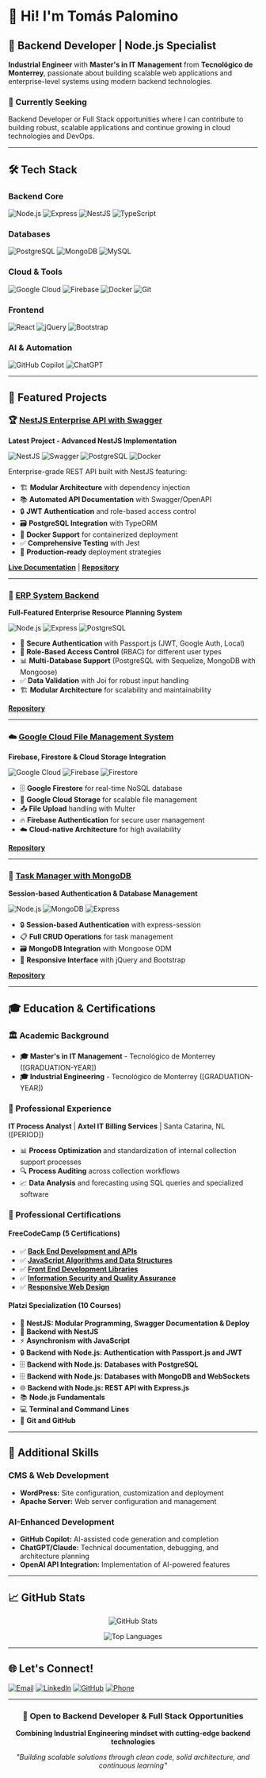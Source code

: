 # 👋 Hi! I'm Tomás Palomino

## 🚀 Backend Developer | Node.js Specialist

**Industrial Engineer** with **Master's in IT Management** from **Tecnológico de Monterrey**, passionate about building scalable web applications and enterprise-level systems using modern backend technologies.

### 🎯 Currently Seeking
Backend Developer or Full Stack opportunities where I can contribute to building robust, scalable applications and continue growing in cloud technologies and DevOps.

---

## 🛠️ Tech Stack

### Backend Core
![Node.js](https://img.shields.io/badge/Node.js-339933?style=for-the-badge&logo=nodedotjs&logoColor=white)
![Express](https://img.shields.io/badge/Express.js-000000?style=for-the-badge&logo=express&logoColor=white)
![NestJS](https://img.shields.io/badge/NestJS-E0234E?style=for-the-badge&logo=nestjs&logoColor=white)
![TypeScript](https://img.shields.io/badge/TypeScript-007ACC?style=for-the-badge&logo=typescript&logoColor=white)

### Databases
![PostgreSQL](https://img.shields.io/badge/PostgreSQL-316192?style=for-the-badge&logo=postgresql&logoColor=white)
![MongoDB](https://img.shields.io/badge/MongoDB-4EA94B?style=for-the-badge&logo=mongodb&logoColor=white)
![MySQL](https://img.shields.io/badge/MySQL-005C84?style=for-the-badge&logo=mysql&logoColor=white)

### Cloud & Tools
![Google Cloud](https://img.shields.io/badge/Google_Cloud-4285F4?style=for-the-badge&logo=google-cloud&logoColor=white)
![Firebase](https://img.shields.io/badge/Firebase-039BE5?style=for-the-badge&logo=Firebase&logoColor=white)
![Docker](https://img.shields.io/badge/Docker-2496ED?style=for-the-badge&logo=docker&logoColor=white)
![Git](https://img.shields.io/badge/Git-F05032?style=for-the-badge&logo=git&logoColor=white)

### Frontend
![React](https://img.shields.io/badge/React-20232A?style=for-the-badge&logo=react&logoColor=61DAFB)
![jQuery](https://img.shields.io/badge/jQuery-0769AD?style=for-the-badge&logo=jquery&logoColor=white)
![Bootstrap](https://img.shields.io/badge/Bootstrap-563D7C?style=for-the-badge&logo=bootstrap&logoColor=white)

### AI & Automation
![GitHub Copilot](https://img.shields.io/badge/GitHub%20Copilot-000000?style=for-the-badge&logo=github&logoColor=white)
![ChatGPT](https://img.shields.io/badge/ChatGPT-74aa9c?style=for-the-badge&logo=openai&logoColor=white)

---

## 🌟 Featured Projects

### 🏆 [NestJS Enterprise API with Swagger]([LINK-TO-YOUR-NESTJS-PROJECT])
**Latest Project - Advanced NestJS Implementation**

![NestJS](https://img.shields.io/badge/NestJS-E0234E?style=flat-square&logo=nestjs&logoColor=white)
![Swagger](https://img.shields.io/badge/Swagger-85EA2D?style=flat-square&logo=swagger&logoColor=black)
![PostgreSQL](https://img.shields.io/badge/PostgreSQL-316192?style=flat-square&logo=postgresql&logoColor=white)
![Docker](https://img.shields.io/badge/Docker-2496ED?style=flat-square&logo=docker&logoColor=white)

Enterprise-grade REST API built with NestJS featuring:
- 🏗️ **Modular Architecture** with dependency injection
- 📚 **Automated API Documentation** with Swagger/OpenAPI
- 🔒 **JWT Authentication** and role-based access control
- 🗃️ **PostgreSQL Integration** with TypeORM
- 🐳 **Docker Support** for containerized deployment
- ✅ **Comprehensive Testing** with Jest
- 🚀 **Production-ready** deployment strategies

**[Live Documentation]([YOUR-SWAGGER-URL])** | **[Repository]([LINK-TO-NESTJS-REPO])**

---

### 🏢 [ERP System Backend]([LINK-TO-YOUR-ERP-PROJECT])
**Full-Featured Enterprise Resource Planning System**

![Node.js](https://img.shields.io/badge/Node.js-339933?style=flat-square&logo=nodedotjs&logoColor=white)
![Express](https://img.shields.io/badge/Express-000000?style=flat-square&logo=express&logoColor=white)
![PostgreSQL](https://img.shields.io/badge/PostgreSQL-316192?style=flat-square&logo=postgresql&logoColor=white)

- 🔐 **Secure Authentication** with Passport.js (JWT, Google Auth, Local)
- 👥 **Role-Based Access Control** (RBAC) for different user types
- 📊 **Multi-Database Support** (PostgreSQL with Sequelize, MongoDB with Mongoose)
- ✅ **Data Validation** with Joi for robust input handling
- 🏗️ **Modular Architecture** for scalability and maintainability

**[Repository]([LINK-TO-ERP-REPO])**

---

### ☁️ [Google Cloud File Management System]([LINK-TO-YOUR-GCLOUD-PROJECT])
**Firebase, Firestore & Cloud Storage Integration**

![Google Cloud](https://img.shields.io/badge/Google_Cloud-4285F4?style=flat-square&logo=google-cloud&logoColor=white)
![Firebase](https://img.shields.io/badge/Firebase-039BE5?style=flat-square&logo=Firebase&logoColor=white)
![Firestore](https://img.shields.io/badge/Firestore-039BE5?style=flat-square&logo=Firebase&logoColor=white)

- 🗄️ **Google Firestore** for real-time NoSQL database
- 📁 **Google Cloud Storage** for scalable file management
- 📤 **File Upload** handling with Multer
- 🔥 **Firebase Authentication** for secure user management
- ☁️ **Cloud-native Architecture** for high availability

**[Repository]([LINK-TO-GCLOUD-REPO])**

---

### 🏢 [Task Manager with MongoDB]([LINK-TO-YOUR-TASK-PROJECT])
**Session-based Authentication & Database Management**

![Node.js](https://img.shields.io/badge/Node.js-339933?style=flat-square&logo=nodedotjs&logoColor=white)
![MongoDB](https://img.shields.io/badge/MongoDB-4EA94B?style=flat-square&logo=mongodb&logoColor=white)
![Express](https://img.shields.io/badge/Express-000000?style=flat-square&logo=express&logoColor=white)

- 🔒 **Session-based Authentication** with express-session
- 📋 **Full CRUD Operations** for task management
- 🗃️ **MongoDB Integration** with Mongoose ODM
- 📱 **Responsive Interface** with jQuery and Bootstrap

**[Repository]([LINK-TO-TASK-REPO])**

---

## 🎓 Education & Certifications

### 🏛️ Academic Background
- **🎓 Master's in IT Management** - Tecnológico de Monterrey ([GRADUATION-YEAR])
- **🎓 Industrial Engineering** - Tecnológico de Monterrey ([GRADUATION-YEAR])

### 💼 Professional Experience
**IT Process Analyst** | **Axtel IT Billing Services** | Santa Catarina, NL ([PERIOD])
- 📊 **Process Optimization** and standardization of internal collection support processes
- 🔍 **Process Auditing** across collection workflows  
- 📈 **Data Analysis** and forecasting using SQL queries and specialized software

### 📜 Professional Certifications

#### FreeCodeCamp (5 Certifications)
- ✅ **[Back End Development and APIs](https://www.freecodecamp.org/certification/tomastermx/back-end-development-and-apis)**
- ✅ **[JavaScript Algorithms and Data Structures](https://www.freecodecamp.org/certification/tomastermx/javascript-algorithms-and-data-structures)** 
- ✅ **[Front End Development Libraries](https://www.freecodecamp.org/certification/tomastermx/front-end-development-libraries)**
- ✅ **[Information Security and Quality Assurance](https://www.freecodecamp.org/certification/tomastermx/information-security-and-quality-assurance)**
- ✅ **[Responsive Web Design](https://www.freecodecamp.org/certification/tomastermx/responsive-web-design)**

#### Platzi Specialization (10 Courses)
- 🚀 **NestJS: Modular Programming, Swagger Documentation & Deploy**
- 🚀 **Backend with NestJS**
- ⚡ **Asynchronism with JavaScript**
- 🔒 **Backend with Node.js: Authentication with Passport.js and JWT**
- 🗄️ **Backend with Node.js: Databases with PostgreSQL**
- 🗄️ **Backend with Node.js: Databases with MongoDB and WebSockets**
- 🌐 **Backend with Node.js: REST API with Express.js**
- 📚 **Node.js Fundamentals**
- 💻 **Terminal and Command Lines**
- 🔧 **Git and GitHub**

---

## 🔧 Additional Skills

### CMS & Web Development
- **WordPress:** Site configuration, customization and deployment
- **Apache Server:** Web server configuration and management

### AI-Enhanced Development
- **GitHub Copilot:** AI-assisted code generation and completion
- **ChatGPT/Claude:** Technical documentation, debugging, and architecture planning
- **OpenAI API Integration:** Implementation of AI-powered features

---

## 📈 GitHub Stats

<div align="center">
  
![GitHub Stats](https://github-readme-stats.vercel.app/api?username=tomastermx&show_icons=true&theme=dark&hide_border=true)

![Top Languages](https://github-readme-stats.vercel.app/api/top-langs/?username=tomastermx&layout=compact&theme=dark&hide_border=true)

</div>

---

## 🌐 Let's Connect!

[![Email](https://img.shields.io/badge/Email-tomas.palomino%40gmail.com-red?style=for-the-badge&logo=gmail&logoColor=white)](mailto:tomas.palomino@gmail.com)
[![LinkedIn](https://img.shields.io/badge/LinkedIn-Connect-blue?style=for-the-badge&logo=linkedin&logoColor=white)]([YOUR-LINKEDIN-URL])
[![GitHub](https://img.shields.io/badge/GitHub-Follow-black?style=for-the-badge&logo=github&logoColor=white)](https://github.com/tomastermx)
[![Phone](https://img.shields.io/badge/Phone-%2B52%20614%20513%202529-green?style=for-the-badge&logo=whatsapp&logoColor=white)](tel:+526145132529)

---

<div align="center">
  
### 🎯 Open to Backend Developer & Full Stack Opportunities
**Combining Industrial Engineering mindset with cutting-edge backend technologies**

*"Building scalable solutions through clean code, solid architecture, and continuous learning"*

</div>
